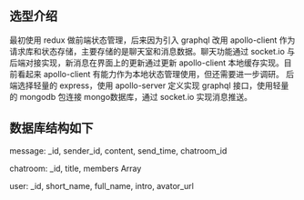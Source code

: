 ## 选型介绍

最初使用 redux 做前端状态管理，后来因为引入 graphql 改用 apollo-client 作为请求库和状态存储，主要存储的是聊天室和消息数据。聊天功能通过 socket.io 与后端对接实现，新消息在界面上的更新通过更新 apollo-client 本地缓存实现。目前看起来 apollo-client 有能力作为本地状态管理使用，但还需要进一步调研。
后端选择轻量的 express，使用 apollo-server 定义实现 graphql 接口，使用轻量的 mongodb 包连接 mongo数据库，通过 socket.io 实现消息推送。

## 数据库结构如下

message: _id, sender_id, content, send_time, chatroom_id

chatroom: _id, title, members Array

user: _id, short_name, full_name, intro, avator_url